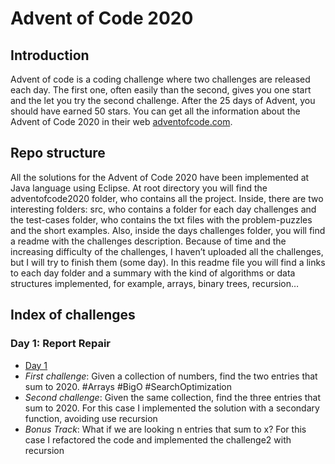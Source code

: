# Advent of Code 2020

## Introduction
Advent of code is a coding challenge where two challenges are released each day. The first one, often easily than the second, gives you one start and the let you try the second challenge. After the 25 days of Advent, you should have earned 50 stars.
You can get all the information about the Advent of Code 2020 in their web [adventofcode.com](https://adventofcode.com).

## Repo structure
All the solutions for the Advent of Code 2020 have been implemented at Java language using Eclipse. At root directory you will find the adventofcode2020 folder, who contains all the project. Inside, there are two interesting folders: src, who contains a folder for each day challenges and the test-cases folder, who contains the txt files with the problem-puzzles and the short examples.
Also, inside the days challenges folder, you will find a readme with the challenges description. Because of time and the increasing difficulty of the challenges, I haven’t uploaded all the challenges, but I will try to finish them (some day).
In this readme file you will find a links to each day folder and a summary with the kind of algorithms or data structures implemented, for example, arrays, binary trees, recursion…

## Index of challenges

### Day 1: Report Repair
- [Day 1](https://github.com/jcrucesadrados/adventofcode2020/tree/master/adventofcode2020/src/day1) 
- *First challenge*: Given a collection of numbers, find the two entries that sum to 2020. \#Arrays \#BigO \#SearchOptimization
- *Second challenge*: Given the same collection, find the three entries that sum to 2020. For this case I implemented the solution with a secondary function, avoiding use recursion
- *Bonus Track*: What if we are looking n entries that sum to x? For this case I refactored the code and implemented the challenge2 with recursion


